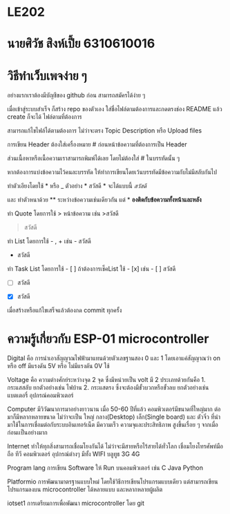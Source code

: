 # LE202 
# นายศิวัช สิงห์เปี้ย 6310610016
# วิธีทำเว็บเพจง่าย ๆ 
อย่างแรกเราต้องมีบัญชีของ github ก่อน สามารถสมัครได้ง่าย ๆ 

เมื่อเข้าสู่ระบบสำเร็จ ก็สร้าง repo ของตัวเอง ใส่ชื่อไฟล์ตามต้องการและกดตรงช่อง README แล้ว create ก็จะได้ ไฟล์ตามที่ต้องการ 

สามารถแก้ไขไฟล์ได้ตามต้องการ ไม่ว่าจะตรง Topic Description หรือ Upload files 

การเขียน Header ต้องใส่เครื่องหมาย # ก่อนหน้าข้อความที่ต้องการเป็น Header

ส่วนเนื้อหาหรือเนื้อความเราสามารถพิมพ์ได้เลย โดยไม่ต้องใส่ # ในบรรทัดนั้น ๆ 

หากต้องการแบ่งข้อความไว้คนละบรรทัด ให้ทำการเขียนโดยเว้นบรรทัดมีข้อความกับไม่มีสลับกันไป

ทำตัวเอียงโดยใช้ * หรือ _  ตัวอย่าง * สวัสดี * จะได้แบบนี้ *สวัสดี* 

และ ทำตัวหนาด้วย ** ระหว่างข้อความเช่นเดียวกัน แต่ * **องติดกับข้อความทั้งหน้าและหลัง** 

ทำ Quote โดยการใช้ > หน้าข้อความ เช่น >สวัสดี

>สวัสดี

ทำ List โดยการใช้ - , + เช่น - สวัสดี

- สวัสดี

ทำ Task List โดยการใช้ - [ ]  ถ้าต้องการเช็คList ใช้ - [x] เช่น - [ ] สวัสดี

- [ ] สวัสดี

- [x] สวัสดี

เมื่อสร้างหรือแก้ไขเสร็จแล้วต้องกด commit ทุกครั้ง

# ความรู้เกี่ยวกับ ESP-01 microcontroller
Digital คือ การนำเอาสัญญาณไฟฟ้ามาแทนด้วยตัวเลขฐานสอง 0 และ 1 โดยเอาแค่สัญญาณว่า on หรือ off  มีแรงดัน 5V หรือ ไม่มีแรงดัน 0V ใช้

Voltage คือ ความต่างศักย์ระหว่างจุด 2 จุด ซึ่งมีหน่วยเป็น volt มี 2 ประเภทด้วยกันคือ 1. กระแสสลับ ยกตัวอย่างเช่น ไฟบ้าน 2. กระแสตรง ซึ่งจะต้องมีขั้วบวกหรือขั้วลบ ยกตัวอย่างเช่น แบตเตอรี่ อุปกรณ์คอมพิวเตอร์

Computer มีวิวัฒนาการมาอย่างยาวนาน เมื่อ 50-60 ปีที่แล้ว คอมพิวเตอร์มีขนาดที่ใหญ่มาก ต่อมาก็มีหลากหลายขนาด ไม่ว่าจะเป็น ใหญ่ กลาง(Desktop) เล็ก(Single board) และ ตัวจิ๋ว ที่นำมาใช้ในการเชื่อมต่อกับระบบอินเทอร์เน็ต มีความเร็ว ความจุและประสิทธิภาพ สูงขึ้นเรื่อย ๆ จากเมื่อก่อนเเป็นอย่างมาก

Internet ทำให้ทุกสิ่งสามารถเชื่อมโยงกันได้ ไม่ว่าจะมีสายหรือไร้สายได้ทั่วโลก เชื่อมโยงโทรศัพท์มือถือ ทีวี คอมพิวเตอร์ อุปกรณ์ต่างๆ มีทั้ง WIFI บลูทูธ 3G 4G 

Program lang การเขียน Software ให้ Run บนคอมพิวเตอร์ เช่น C Java Python

Platformio การพัฒนามาตรฐานแบบใหม่ โดยใช้วิธีการเขียนโปรแกรมแบบเดียว แต่สามารถเขียนโปรแกรมลงบน microcontroller ได้หลายแบบ และหลากหลายผู้ผลิต

iotset1 การเตรียมการเพื่อพัฒนา microcontroller โดย git

